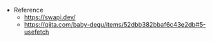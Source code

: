 - Reference
  - https://swapi.dev/
  - https://qiita.com/baby-degu/items/52dbb382bbaf6c43e2db#5-usefetch
